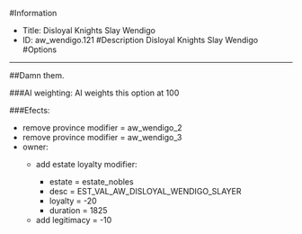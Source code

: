 #Information
 - Title: Disloyal Knights Slay Wendigo
 - ID: aw_wendigo.121
#Description
Disloyal Knights Slay Wendigo
#Options

___
##Damn them.

###AI weighting:
AI weights this option at 100


###Efects:<ul><li>remove province modifier = aw_wendigo_2</li><li>remove province modifier = aw_wendigo_3</li><li>owner:</li><ul><li>add estate loyalty modifier:</li><ul><li>estate = estate_nobles</li><li>desc = EST_VAL_AW_DISLOYAL_WENDIGO_SLAYER</li><li>loyalty = -20</li><li>duration = 1825</li></ul><li>add legitimacy = -10</li></ul></ul>
